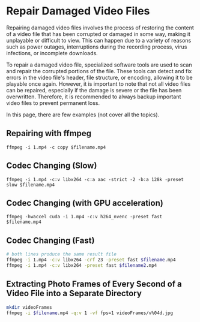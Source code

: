 # Repair Damaged Video Files

Repairing damaged video files involves the process of restoring the content of a video file that has been corrupted or damaged in some way, making it unplayable or difficult to view. This can happen due to a variety of reasons such as power outages, interruptions during the recording process, virus infections, or incomplete downloads.

To repair a damaged video file, specialized software tools are used to scan and repair the corrupted portions of the file. These tools can detect and fix errors in the video file's header, file structure, or encoding, allowing it to be playable once again. However, it is important to note that not all video files can be repaired, especially if the damage is severe or the file has been overwritten. Therefore, it is recommended to always backup important video files to prevent permanent loss.

In this page, there are few examples (not cover all the topics).

## Repairing with ffmpeg

`ffmpeg -i 1.mp4 -c copy $filename.mp4`

## Codec Changing (Slow)

`ffmpeg -i 1.mp4 -c:v libx264 -c:a aac -strict -2 -b:a 128k -preset slow $filename.mp4`

## Codec Changing (with GPU acceleration)

`ffmpeg -hwaccel cuda -i 1.mp4 -c:v h264_nvenc -preset fast $filename.mp4`

## Codec Changing (Fast)

```BASH
# both lines produce the same result file
ffmpeg -i 1.mp4 -c:v libx264 -crf 23 -preset fast $filename.mp4
ffmpeg -i 1.mp4 -c:v libx264 -preset fast $filename2.mp4
```

## Extracting Photo Frames of Every Second of a Video File into a Separate Directory

```BASH
mkdir videoFrames
ffmpeg -i $filename.mp4 -q:v 1 -vf fps=1 videoFrames/v%04d.jpg
```
